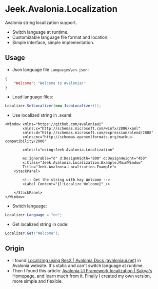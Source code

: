 # Jeek.Avalonia.Localization
Avalonia string localization support.

- Switch language at runtime.
- Customizable language file format and location.
- Simple interface, simple implementation.

## Usage

- Json language file `Languages\en.json`:

```json
{
    "Welcome": "Welcome to Avalonia!"
}
```

- Load language files:

```c#
Localizer.SetLocalizer(new JsonLocalizer());
```

- Use localized string in .axaml: 

```xaml
<Window xmlns="https://github.com/avaloniaui"
        xmlns:x="http://schemas.microsoft.com/winfx/2006/xaml"
        xmlns:d="http://schemas.microsoft.com/expression/blend/2008"
        xmlns:mc="http://schemas.openxmlformats.org/markup-compatibility/2006"
        
        xmlns:l="using:Jeek.Avalonia.Localization"

        mc:Ignorable="d" d:DesignWidth="800" d:DesignHeight="450"
        x:Class="Jeek.Avalonia.Localization.Example.MainWindow"
        Title="Jeek.Avalonia.Localization.Example">
    <StackPanel>
        
        <!-- Get the string with key Welcome -->
        <Label Content="{l:Localize Welcome}" />
        
    </StackPanel>
</Window>
```

- Switch language:

```c#
Localizer.Language = "en";
```

- Get localized string in code:

```c#
Localizer.Get("Welcome");
```

## Origin

- I found [Localizing using ResX | Avalonia Docs (avaloniaui.net)](https://docs.avaloniaui.net/docs/guides/implementation-guides/localizing) in Avalonia website. It's static and can't switch language at runtime.
- Then I found this article: [Avalonia UI Framework localization | Sakya's Homepage](https://www.sakya.it/wordpress/avalonia-ui-framework-localization/), and learn much from it. Finally I created my own version, more simple and flexible.
